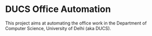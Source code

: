 # DUCS Office Automation

This project aims at automating the office work in the Department of Computer Science, University of Delhi (aka DUCS).